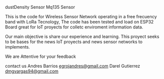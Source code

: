 dustDensity Sensor
Mq135 Sensor



This is the code for Wireless Sensor Network operating in a free frecuency band with LoRa Tecnology, The code has been tested and load on ESP32 Board great for IoT proyects for colletc enviroment information data.

Our main objective is share our experience and learning. This proyect seeks to be bases for the news IoT proyects and news sensor networks to implements.

We are Attentive for your feedback

contact us
Andres Barrios egrojandres@gmail.com
Darel Gutierrez dmgvargas94@gmail.com
